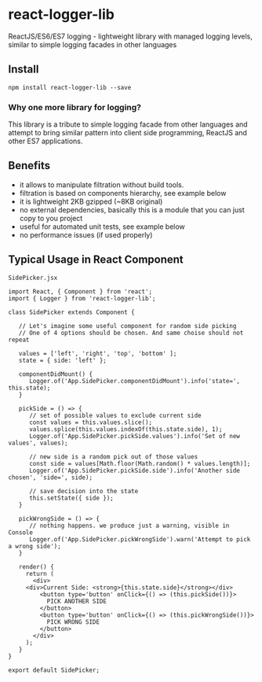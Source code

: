 # react-logger-lib

ReactJS/ES6/ES7 logging - lightweight library with managed logging levels, similar to simple logging facades in other languages

## Install
```npm install react-logger-lib --save```

### Why one more library for logging?

This library is a tribute to simple logging facade from other languages and attempt to bring similar pattern into client side programming,
ReactJS and other ES7 applications.

## Benefits
- it allows to manipulate filtration without build tools.
- filtration is based on components hierarchy, see example below
- it is lightweight 2KB gzipped (~8KB original)
- no external dependencies, basically this is a module that you can just copy to you project
- useful for automated unit tests, see example below
- no performance issues (if used properly)

## Typical Usage in React Component

`SidePicker.jsx`
```
import React, { Component } from 'react';
import { Logger } from 'react-logger-lib';

class SidePicker extends Component {

   // Let's imagine some useful component for random side picking
   // One of 4 options should be chosen. And same choise should not repeat

   values = ['left', 'right', 'top', 'bottom' ];
   state = { side: 'left' };

   componentDidMount() {
      Logger.of('App.SidePicker.componentDidMount').info('state=', this.state);
   }

   pickSide = () => {
      // set of possible values to exclude current side
      const values = this.values.slice();
      values.splice(this.values.indexOf(this.state.side), 1);
      Logger.of('App.SidePicker.pickSide.values').info('Set of new values', values);

      // new side is a random pick out of those values
      const side = values[Math.floor(Math.random() * values.length)];
      Logger.of('App.SidePicker.pickSide.side').info('Another side chosen', 'side=', side);

      // save decision into the state
      this.setState({ side });
   }

   pickWrongSide = () => {
      // nothing happens. we produce just a warning, visible in Console
      Logger.of('App.SidePicker.pickWrongSide').warn('Attempt to pick a wrong side');
   }

   render() {
     return (
       <div>
	 <div>Current Side: <strong>{this.state.side}</strong></div>
         <button type='button' onClick={() => (this.pickSide())}>
           PICK ANOTHER SIDE
         </button>
         <button type='button' onClick={() => (this.pickWrongSide())}>
           PICK WRONG SIDE
         </button>
       </div>
     );
   }
}

export default SidePicker;

```
